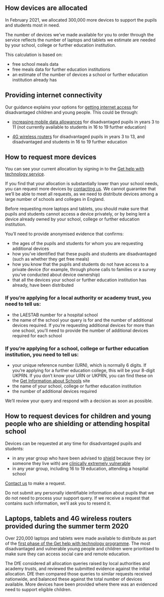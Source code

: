 ## How devices are allocated

In February 2021, we allocated 300,000 more devices to support the pupils and students most in need.

The number of devices we’ve made available for you to order through the service reflects the number of laptops and tablets we estimate are needed by your school, college or further education institution.

This calculation is based on:

* free school meals data
* free meals data for further education institutions
* an estimate of the number of devices a school or further education institution already has

## Providing internet connectivity

Our guidance explains your options for [getting internet access](https://get-help-with-tech.education.gov.uk/internet-access) for disadvantaged children and young people. This could be through:

* [increasing mobile data allowances](/about-increasing-mobile-data) for disadvantaged pupils in years 3 to 11 (not currently available to students in 16 to 19 further education)

* [4G wireless routers](/how-to-request-4g-wireless-routers) for disadvantaged pupils in years 3 to 13, and disadvantaged and students in 16 to 19 further education 

## How to request more devices

You can see your current allocation by signing in to the [Get help with technology service](https://get-help-with-tech.education.gov.uk/sign-in).

If you find that your allocation is substantially lower than your school needs, you can request more devices by [contacting us](https://get-help-with-tech.education.gov.uk/get-support). We cannot guarantee that we’ll be able to meet all requests, as we need to distribute devices among a large number of schools and colleges in England.

Before requesting more laptops and tablets, you should make sure that pupils and students cannot access a device privately, or by being lent a device already owned by your school, college or further education institution.

You’ll need to provide anonymised evidence that confirms:

* the ages of the pupils and students for whom you are requesting additional devices
* how you’ve identified that these pupils and students are disadvantaged (such as whether they get free meals)
* how you know that the pupils and students do not have access to a private device (for example, through phone calls to families or a survey you’ve conducted about device ownership)
* that all the devices your school or further education institution has already, have been distributed

### If you’re applying for a local authority or academy trust, you need to tell us:

* the LAESTAB number for a hospital school
* the name of the school your query is for and the number of additional devices required. If you’re requesting additional devices for more than one school, you’ll need to provide the number of additional devices required for each school

### If you’re applying for a school, college or further education institution, you need to tell us:

* your unique reference number (URN), which is normally 6 digits. If you’re applying for a further education college, this will be your 8-digit UKPRN. If you don’t know your URN or UKPRN, you can find these on the [Get Information about Schools](https://get-information-schools.service.gov.uk/) site
* the name of your school, college or further education institution
* the number of additional devices required

We’ll review your query and respond with a decision as soon as possible.

## How to request devices for children and young people who are shielding or attending hospital school

Devices can be requested at any time for disadvantaged pupils and students:

* in any year group who have been advised to [shield](https://www.gov.uk/government/publications/guidance-on-shielding-and-protecting-extremely-vulnerable-persons-from-covid-19/guidance-on-shielding-and-protecting-extremely-vulnerable-persons-from-covid-19) because they (or someone they live with) are [clinically extremely vulnerable](https://www.gov.uk/government/publications/guidance-on-shielding-and-protecting-extremely-vulnerable-persons-from-covid-19/guidance-on-shielding-and-protecting-extremely-vulnerable-persons-from-covid-19#cev)
* in any year group, including 16 to 19 education, attending a hospital school

[Contact us](https://get-help-with-tech.education.gov.uk/get-support) to make a request. 

Do not submit any personally identifiable information about pupils that we do not need to process your support query. If we receive a request that contains such information, we’ll ask you to resend it.


## Laptops, tablets and 4G wireless routers provided during the summer term 2020

Over 220,000 laptops and tablets were made available to distribute as part of the [first phase of the Get help with technology programme](https://www.gov.uk/guidance/laptops-tablets-and-4g-wireless-routers-provided-during-coronavirus-covid-19). The most disadvantaged and vulnerable young people and children were prioritised to make sure they can access social care and remote education.

The DfE considered all allocation queries raised by local authorities and academy trusts, and reviewed the submitted evidence against the initial allocation. DfE then compared those queries to similar requests received nationwide, and balanced these against the total number of devices available. More devices have been provided where there was an evidenced need to support eligible children.
